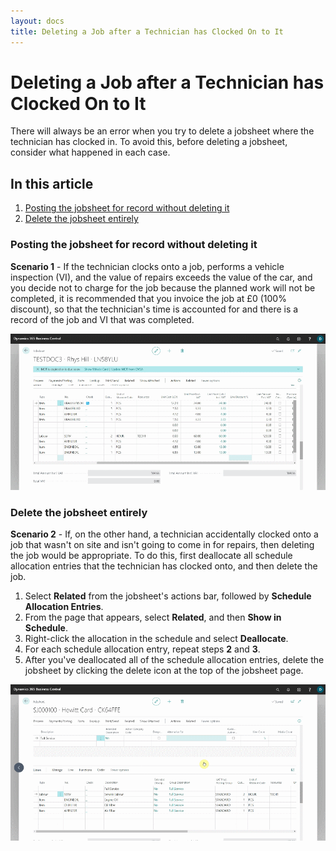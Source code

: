 ```yaml
---
layout: docs
title: Deleting a Job after a Technician has Clocked On to It
---
```


# Deleting a Job after a Technician has Clocked On to It
There will always be an error when you try to delete a jobsheet where the technician has clocked in. To avoid this, before deleting a jobsheet, consider what happened in each case.

## In this article
1. [Posting the jobsheet for record without deleting it](#posting-the-jobsheet-for-record-without-deleting-it)
2. [Delete the jobsheet entirely](#delete-the-jobsheet-entirely)

### Posting the jobsheet for record without deleting it

**Scenario 1** - If the technician clocks onto a job, performs a vehicle inspection (VI), and the value of repairs exceeds the value of the car, and you decide not to charge for the job because the planned work will not be completed, it is recommended that you invoice the job at £0 (100% discount), so that the technician's time is accounted for and there is a record of the job and VI that was completed.

![](media/garagehive-deleting-jobs-with-clock-on1.gif)


### Delete the jobsheet entirely

**Scenario 2** - If, on the other hand, a technician accidentally clocked onto a job that wasn't on site and isn't going to come in for repairs, then deleting the job would be appropriate. To do this, first deallocate all schedule allocation entries that the technician has clocked onto, and then delete the job.
1. Select **Related** from the jobsheet's actions bar, followed by **Schedule Allocation Entries**.
2. From the page that appears, select **Related**, and then **Show in Schedule**.
3. Right-click the allocation in the schedule and select **Deallocate**.
4. For each schedule allocation entry, repeat steps **2** and **3**.
5. After you've deallocated all of the schedule allocation entries, delete the jobsheet by clicking the delete icon at the top of the jobsheet page.

![](media/garagehive-deleting-jobs-with-clock-on2.gif)

